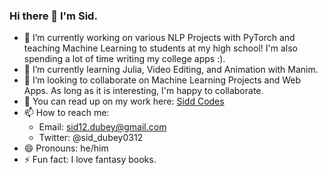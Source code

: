 ### Hi there 👋 I'm Sid.

- 🔭 I’m currently working on various NLP Projects with PyTorch and teaching Machine Learning to students at my high school! I'm also spending a lot of time writing my college apps :).
- 🌱 I’m currently learning Julia, Video Editing, and Animation with Manim.
- 👯 I’m looking to collaborate on Machine Learning Projects and Web Apps. As long as it is interesting, I'm happy to collaborate.
- 💬 You can read up on my work here: [Sidd Codes](https://www.siddcodes.com/)
- 📫 How to reach me:
  - Email: sid12.dubey@gmail.com
  - Twitter: @sid_dubey0312
- 😄 Pronouns: he/him
- ⚡ Fun fact: I love fantasy books.
